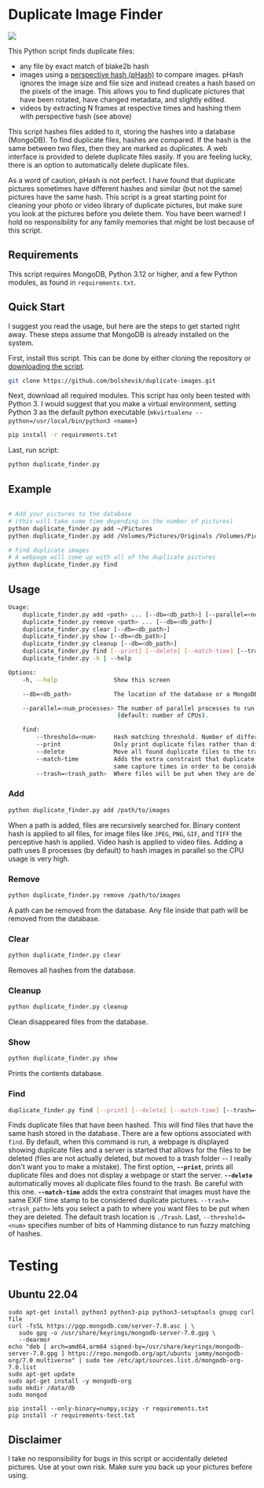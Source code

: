 # Duplicate Image Finder

![](https://api.travis-ci.org/philipbl/duplicate-images.svg)

This Python script finds duplicate files:
- any file by exact match of blake2b hash
- images using a [perspective hash (pHash)](http://www.phash.org) to compare images. pHash ignores the image size and file size and instead creates a hash based on the pixels of the image. This allows you to find duplicate pictures that have been rotated, have changed metadata, and slightly edited.
- videos by extracting N frames at respective times and hashing them with perspective hash (see above)

This script hashes files added to it, storing the hashes into a database (MongoDB). To find duplicate files, hashes are compared. If the hash is the same between two files, then they are marked as duplicates. A web interface is provided to delete duplicate files easily. If you are feeling lucky, there is an option to automatically delete duplicate files.

As a word of caution, pHash is not perfect. I have found that duplicate pictures sometimes have different hashes and similar (but not the same) pictures have the same hash. This script is a great starting point for cleaning your photo or video library of duplicate pictures, but make sure you look at the pictures before you delete them. You have been warned! I hold no responsibility for any family memories that might be lost because of this script.

## Requirements

This script requires MongoDB, Python 3.12 or higher, and a few Python modules, as found in `requirements.txt`.

## Quick Start

I suggest you read the usage, but here are the steps to get started right away. These steps assume that MongoDB is already installed on the system.

First, install this script. This can be done by either cloning the repository or [downloading the script](https://github.com/bolshevik/duplicate-images/archive/master.zip).
```bash
git clone https://github.com/bolshevik/duplicate-images.git
```

Next, download all required modules. This script has only been tested with Python 3. I would suggest that you make a virtual environment, setting Python 3 as the default python executable (`mkvirtualenv --python=/usr/local/bin/python3 <name>`)
```bash
pip install -r requirements.txt
```

Last, run script:
```bash
python duplicate_finder.py
```

## Example

```bash

# Add your pictures to the database
# (this will take some time depending on the number of pictures)
python duplicate_finder.py add ~/Pictures
python duplicate_finder.py add /Volumes/Pictures/Originals /Volumes/Pictures/Edits

# Find duplicate images
# A webpage will come up with all of the duplicate pictures
python duplicate_finder.py find
```

## Usage

```bash
Usage:
    duplicate_finder.py add <path> ... [--db=<db_path>] [--parallel=<num_processes>]
    duplicate_finder.py remove <path> ... [--db=<db_path>]
    duplicate_finder.py clear [--db=<db_path>]
    duplicate_finder.py show [--db=<db_path>]
    duplicate_finder.py cleanup [--db=<db_path>]
    duplicate_finder.py find [--print] [--delete] [--match-time] [--trash=<trash_path>] [--db=<db_path>] [--threshold=<num>]
    duplicate_finder.py -h | --help

Options:
    -h, --help                Show this screen

    --db=<db_path>            The location of the database or a MongoDB URI. (default: ./db)

    --parallel=<num_processes> The number of parallel processes to run to hash the files
                               (default: number of CPUs).

    find:
        --threshold=<num>     Hash matching threshold. Number of different bits in Hamming distance. False positives are possible.
        --print               Only print duplicate files rather than displaying HTML file
        --delete              Move all found duplicate files to the trash. This option takes priority over --print.
        --match-time          Adds the extra constraint that duplicate images must have the
                              same capture times in order to be considered.
        --trash=<trash_path>  Where files will be put when they are deleted (default: ./Trash)
```

### Add
```bash
python duplicate_finder.py add /path/to/images
```

When a path is added, files are recursively searched for. Binary content hash is applied to all files, for image files like `JPEG`, `PNG`, `GIF`, and `TIFF` the perceptive hash is applied. Video hash is applied to video files. Adding a path uses 8 processes (by default) to hash images in parallel so the CPU usage is very high.

### Remove
```bash
python duplicate_finder.py remove /path/to/images
```

A path can be removed from the database. Any file inside that path will be removed from the database.

### Clear
```bash
python duplicate_finder.py clear
```

Removes all hashes from the database.

### Cleanup
```bash
python duplicate_finder.py cleanup
```

Clean disappeared files from the database.

### Show
```bash
python duplicate_finder.py show
```

Prints the contents database.

### Find
```bash
duplicate_finder.py find [--print] [--delete] [--match-time] [--trash=<trash_path>] [--threshold=<num>]
```

Finds duplicate files that have been hashed. This will find files that have the same hash stored in the database. There are a few options associated with `find`. By default, when this command is run, a webpage is displayed showing duplicate files and a server is started that allows for the files to be deleted (files are not actually deleted, but moved to a trash folder -- I really don't want you to make a mistake). The first option, **`--print`**, prints all duplicate files and does not display a webpage or start the server. **`--delete`** automatically moves all duplicate files found to the trash. Be careful with this one. **`--match-time`** adds the extra constraint that images must have the same EXIF time stamp to be considered duplicate pictures. `--trash=<trash_path>` lets you select a path to where you want files to be put when they are deleted. The default trash location is `./Trash`. Last, `--threshold=<num>` specifies number of bits of Hamming distance to run fuzzy matching of hashes.

# Testing

## Ubuntu 22.04
```
sudo apt-get install python3 python3-pip python3-setuptools gnupg curl file
curl -fsSL https://pgp.mongodb.com/server-7.0.asc | \
   sudo gpg -o /usr/share/keyrings/mongodb-server-7.0.gpg \
   --dearmor
echo "deb [ arch=amd64,arm64 signed-by=/usr/share/keyrings/mongodb-server-7.0.gpg ] https://repo.mongodb.org/apt/ubuntu jammy/mongodb-org/7.0 multiverse" | sudo tee /etc/apt/sources.list.d/mongodb-org-7.0.list
sudo apt-get update
sudo apt-get install -y mongodb-org
sudo mkdir /data/db
sudo mongod

pip install --only-binary=numpy,scipy -r requirements.txt
pip install -r requirements-test.txt
```

## Disclaimer

I take no responsibility for bugs in this script or accidentally deleted pictures. Use at your own risk. Make sure you back up your pictures before using.
